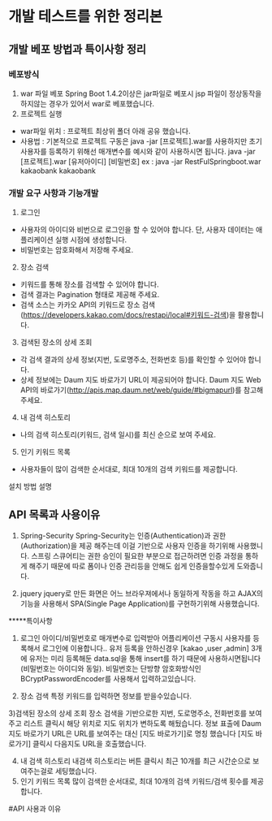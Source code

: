 # 개발 테스트를 위한 정리본

## 개발 베포 방법과 특이사항 정리

### 베포방식 
1. war 파일 베포 
Spring Boot 1.4.2이상은 jar파일로 베포시 jsp 파일이 정상동작을 하지않는 경우가 있어서 war로 베포했습니다. 
2. 프로젝트 실행
- war파일 위치 : 프로젝트 최상위 폴더 아래 공유 했습니다.
- 사용법 : 기본적으로 프로젝트 구동은 java -jar [프로젝트].war를 사용하지만 초기 사용자를 등록하기 위해선 매개변수를 예시와 같이 사용하시면 됩니다. java -jar [프로젝트].war [유저아이디] [비밀번호] 
ex : java -jar RestFulSpringboot.war kakaobank kakaobank
### 개발 요구 사항과 기능개발
1. 로그인
- 사용자의 아이디와 비번으로 로그인을 할 수 있어야 합니다. 단, 사용자 데이터는 애플리케이션 실행 시점에 생성합니다.
- 비밀번호는 암호화해서 저장해 주세요.



2. 장소 검색
- 키워드를 통해 장소를 검색할 수 있어야 합니다.
- 검색 결과는 Pagination 형태로 제공해 주세요.
- 검색 소스는 카카오 API의 키워드로 장소 검색(https://developers.kakao.com/docs/restapi/local#키워드-검색)을 활용합니다.

3. 검색된 장소의 상세 조회
- 각 검색 결과의 상세 정보(지번, 도로명주소, 전화번호 등)를 확인할 수 있어야 합니다.
- 상세 정보에는 Daum 지도 바로가기 URL이 제공되어야 합니다.
Daum 지도 Web API의 바로가기(http://apis.map.daum.net/web/guide/#bigmapurl)를 참고해 주세요.

4. 내 검색 히스토리
- 나의 검색 히스토리(키워드, 검색 일시)를 최신 순으로 보여 주세요.

5. 인기 키워드 목록
- 사용자들이 많이 검색한 순서대로, 최대 10개의 검색 키워드를 제공합니다.


설치 방법 설명 

## API 목록과 사용이유

1. Spring-Security
Spring-Security는 인증(Authentication)과 권한(Authorization)을 제공 해주는데 이걸 기반으로 사용자 인증을 하기위해 사용했니다.
스프링 스큐어티는 권한 승인이 필요한 부분으로 접근하려면 인증 과정을 통하게 해주기 때문에 따로 폼이나 인증 관리등을 안해도 쉽게 인증을할수있게 도와줍니다.

2. jquery 
jquery로 만든 화면은 어느 브라우져에서나 동일하게 작동을 하고 AJAX의 기능을 사용해서 SPA(Single Page Application)를 구현하기위해 사용했습니다.


*****특이사항

1) 로그인 
아이디/비밀번호로 매개변수로 입력받아 어플리케이션 구동시 사용자를 등록해서 로그인에 이용합니다..
유저 등록을 안하신경우 [kakao ,user ,admin] 3개에 유저는 미리 등록해둔 data.sql을 통해 insert를 하기 때문에 사용하시면됩니다(비밀번호는 아이디와 동일).
비밀번호는 단방향 암호화방식인 BCryptPasswordEncoder를 사용해서 입력하고있습니다.

2) 장소 검색
특정 키워드를 입력하면 정보를 받을수있습니다.

3)검색된 장소의 상세 조회
장소 검색을 기반으로한 지번, 도로명주소, 전화번호를 보여주고 리스트 클릭시 해당 위치로 지도 위치가 변하도록 해뒀습니다.
정보 표출에 Daum 지도 바로가기 URL은  URL를 보여주는 대신 [지도 바로가기]로 명칭 했습니다 [지도 바로가기] 클릭시 다음지도 URL을 호출했습니다.

4) 내 검색 히스토리
내검색 히스토리는 버튼 클릭시 최근 10개를 최근 시간순으로 보여주는걸로 세팅했습니다.
5) 인기 키워드 목록
많이 검색한 순서대로, 최대 10개의 검색 키워드/검색 횟수를 제공합니다.

#API 사용과 이유